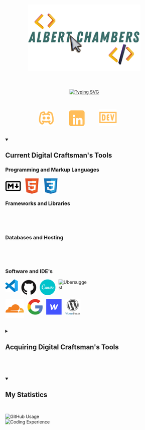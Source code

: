 <h1 align="center">
  <a href="https://github.com/AlbertChambers">
    <img width="360" src="Readme Img Src/AC Name.png" alt="Albert Chambers" /></a>
</h1>
&#8287;

<!--SVG Intro-->
<p align="center">
  <a href="https://git.io/typing-svg"><img src="https://readme-typing-svg.demolab.com?font=Poppins&weight=500&size=35&pause=1500&color=FFBD59&background=28476B00&center=true&vCenter=true&random=false&width=1000&lines=freeCodeCamp+Camper;CodeWars+Warrior;SpeedTyper+Trooper;CodeSpace+Student" alt="Typing SVG" /></a>
</p>
&#8287;

<!-- Social icons section -->
<p align="center">
  <a href="https://discord.gg/235437942397468673"><img alt="Albert Chambers Discord" title="AC Discord" width="50px" src="Readme Img Src/Discord Icon.png"/></a>
  &#8287;&#8287;&#8287;&#8287;&#8287;&#8287;&#8287;&#8287;&#8287;&#8287;
  <a href="https://www.linkedin.com/in/albert-chambers/"><img width="50px" alt="Albert Chambers LinkedIn" title="AC LinkedIn" src="Readme Img Src/LinkedIn Icon.png"/></a>
    &#8287;&#8287;&#8287;&#8287;&#8287;&#8287;&#8287;&#8287;&#8287;&#8287;
  <a href="(https://dev.to/albert_chambers)"><img width="55px" alt="Albert Chambers Dev.to" title="AC Dev.to" src="Readme Img Src/DEV Icon.png"></a>
  &#8287;&#8287;&#8287;&#8287;&#8287;&#8287;&#8287;&#8287;&#8287;&#8287;
</p>
&#8287;

  <Details open>
  <summary><h2>Current Digital Craftsman's Tools</h2></summary>

  <h3>Programming and Markup Languages</h3>
  <p>
    <a href="#"><img align="left" alt="Mark Down" Title="Markdown" width="50px" style="padding-right:10px;" src="https://github.com/devicons/devicon/blob/master/icons/markdown/markdown-original.svg"></a>&#8287;&#8287;
    <a href="#"><img align="left" alt="HyperText Markup Language" Title="HTML5" width="50px" style="padding-right:10px;" src="https://github.com/devicons/devicon/blob/master/icons/html5/html5-original.svg"></a>&#8287;&#8287;
    <a href="#"><img align="left" alt="Cascade Sheet Style Three" Title="CSS3" width="50px" style="padding-right:10px;" src="https://github.com/devicons/devicon/blob/master/icons/css3/css3-original.svg"></a>&#8287;&#8287;
  </p>
  &#8287;

  <h3>Frameworks and Libraries</h3>
  <p>
    <a href="#"><img align="left" alt="" Title="" width="50px" style="padding-right:10px;" src="https://github.com/devicons/devicon/blob/master/"></a>&#8287;&#8287;
  </p>
  &#8287;
  
  <h3>Databases and Hosting</h3>
  <p>
    <a href="#"><img align="left" alt="" Title="" width="50px" style="padding-right:10px;" src=""></a>&#8287;&#8287;
  </p>
  &#8287;
  
  <h3>Software and IDE's</h3>
  <p>
    <a href="#"><img align="left" alt="Virtual Studio Code" Title="VS Code" width="40px" style="padding-right:10px;" src="https://github.com/devicons/devicon/blob/master/icons/vscode/vscode-original.svg"></a>&#8287;&#8287;
    <a href="#"><img align="left" alt="GitHub" Title="GitHub" width="50px" style="padding-right:10px;" src="https://github.com/devicons/devicon/blob/master/icons/github/github-original.svg"></a>&#8287;&#8287;
    <a href="#"><img align="left" alt="Canva" Title="Canva" width="50px" style="padding-right:10px;" src="https://github.com/devicons/devicon/blob/master/icons/canva/canva-original.svg"></a>&#8287;&#8287;
    <a href="#"><img align="left" alt="Ubersuggest" Title="Ubersuggest" width="90px" style="padding-right:10px;" src="https://app.neilpatel.com/static/media/ubersuggest-logo-orange.3154e20654de42b205ba71720d1f44c6.svg"></a>&#8287;&#8287;
  </p>&#8287;<p>
    <a href="#"><img align="left" alt="Cloudflare" Title="Cloudflare" width="60px" style="padding-right:10px;" src="https://github.com/devicons/devicon/blob/master/icons/cloudflare/cloudflare-original.svg"></a>&#8287;&#8287;
    <a href="#"><img align="left" alt="Google" Title="Google" width="50px" style="padding-right:10px;" src="https://github.com/devicons/devicon/blob/master/icons/google/google-original.svg"></a>&#8287;&#8287;
    <a href="#"><img align="left" alt="WebFlow" Title="WebFlow" width="50px" style="padding-right:10px;" src="https://github.com/devicons/devicon/blob/master/icons/webflow/webflow-original.svg"></a>&#8287;&#8287;
    <a href="#"><img align="left" alt="WordPress" Title="WordPress" width="50px" style="padding-right:10px;" src="https://github.com/devicons/devicon/blob/master/icons/wordpress/wordpress-original.svg"></a>&#8287;&#8287;
  </p>
  </Details>
  &#8287;

  &#8287;
  <Details close>
  <summary><h2>Acquiring Digital Craftsman's Tools</h2></summary>
  &#8287;

  <h3>Next Programming and Markup Languages</h3>
  <p>
    <a href="#"><img align="left" alt="SASS" Title="SASS" width="50px" style="padding-right:10px;" src="https://github.com/devicons/devicon/blob/master/icons/sass/sass-original.svg"></a>&#8287;&#8287;
    <a href="#"><img align="left" alt="JavaScript" Title="JavaScript" width="50px" style="padding-right:10px;" src="https://github.com/devicons/devicon/blob/master/icons/javascript/javascript-original.svg"></a>&#8287;&#8287;
    <a href="#"><img align="left" alt="Python" Title="Python" width="50px" style="padding-right:10px;" src="https://github.com/devicons/devicon/blob/master/icons/python/python-original.svg"></a>&#8287;&#8287;
    <a href="#"><img align="left" alt="CSharp" Title="C#" width="50px" style="padding-right:10px;" src="https://github.com/devicons/devicon/blob/master/icons/csharp/csharp-original.svg"></a>&#8287;&#8287;
  </p>&#8287;<p>
    <a href="#"><img align="left" alt="GraphQL" Title="GraphQL" width="50px" style="padding-right:10px;" src="https://github.com/devicons/devicon/blob/master/icons/graphql/graphql-plain.svg"></a>&#8287;&#8287;
    <a href="#"><img align="left" alt="Mathematics Laboratory" Title="MATLAB" width="50px" style="padding-right:10px;" src="https://github.com/devicons/devicon/blob/master/icons/matlab/matlab-original.svg"></a>&#8287;&#8287;
    <a href="#"><img align="left" alt="Rust" Title="Rust" width="50px" style="padding-right:10px;" src="https://github.com/devicons/devicon/blob/master/icons/rust/rust-original.svg"></a>&#8287;&#8287;
    <a href="#"><img align="left" alt="Svelte" Title="Svelte" width="50px" style="padding-right:10px;" src="https://github.com/devicons/devicon/blob/master/icons/svelte/svelte-original.svg"></a>&#8287;&#8287;
  </p>&#8287;<p>
    <a href="#"><img align="left" alt="XML" Title="XML" width="50px" style="padding-right:10px;" src="https://github.com/devicons/devicon/blob/master/icons/xml/xml-original.svg"></a>&#8287;&#8287;
  </p>
  &#8287;
  
  <h3 style="padding-right:10px;"> Next Frameworks and Libraries</h3>
  <p>
    <a href="#"><img align="left" alt="React" Title="React" width="50px" style="padding-right:10px;" src="https://github.com/devicons/devicon/blob/master/icons/react/react-original.svg"></a>&#8287;&#8287;
    <a href="#"><img align="left" alt="Bootstrap" Title="Bootstrap" width="50px" style="padding-right:10px;" src="https://github.com/devicons/devicon/blob/master/icons/bootstrap/bootstrap-original.svg"></a>&#8287;&#8287;
    <a href="#"><img align="left" alt="ReactBootstrap" Title="ReactBootstrap" width="50px" style="padding-right:10px;" src="https://github.com/devicons/devicon/blob/master/icons/reactbootstrap/reactbootstrap-original.svg"></a>&#8287;&#8287;
    <a href="#"><img align="left" alt="Alpinejs" Title="Alpinejs" width="50px" style="padding-right:10px;" src="https://github.com/devicons/devicon/blob/master/icons/alpinejs/alpinejs-original.svg"></a>&#8287;&#8287;
  </p>&#8287;<p>
    <a href="#"><img align="left" alt="D3js" Title="D3js" width="50px" style="padding-right:10px;" src="https://github.com/devicons/devicon/blob/master/icons/d3js/d3js-plain.svg"></a>&#8287;&#8287;
    <a href="#"><img align="left" alt="Expressjs" Title="Expressjs" width="50px" style="padding-right:10px;" src="https://github.com/devicons/devicon/blob/master/icons/express/express-original.svg"></a>&#8287;&#8287;
    <a href="#"><img align="left" alt="Redux" Title="Redux" width="50px" style="padding-right:10px;" src="https://github.com/devicons/devicon/blob/master/icons/redux/redux-original.svg"></a>&#8287;&#8287;
    <a href="#"><img align="left" alt="gRPC" Title="gRPC" width="50px" style="padding-right:10px;" src="https://github.com/devicons/devicon/blob/master/icons/grpc/grpc-original.svg"></a>&#8287;&#8287;
  </p>&#8287;<p>
    <a href="#"><img align="left" alt="tRPC" Title="tRPC" width="50px" style="padding-right:10px;" src="https://github.com/devicons/devicon/blob/master/icons/trpc/trpc-original.svg"></a>&#8287;&#8287;
    <a href="#"><img align="left" alt="jQuery" Title="jQuery" width="50px" style="padding-right:10px;" src="https://github.com/devicons/devicon/blob/master/icons/jquery/jquery-original.svg"></a>&#8287;&#8287;
    <a href="#"><img align="left" alt="JavaScript Object Notation" Title="JSON" width="50px" style="padding-right:10px;" src="https://github.com/devicons/devicon/blob/master/icons/json/json-original.svg"></a>&#8287;&#8287;
    <a href="#"><img align="left" alt="NPMjs" Title="NPMjs" width="50px" style="padding-right:10px;" src="https://github.com/devicons/devicon/blob/master/icons/npm/npm-original-wordmark.svg"></a>&#8287;&#8287;
  </p>&#8287;<p>
    <a href="#"><img align="left" alt="Performant NPM" Title="PNPM" width="50px" style="padding-right:10px;" src="https://github.com/devicons/devicon/blob/master/icons/pnpm/pnpm-original.svg"></a>&#8287;&#8287; 
    <a href="#"><img align="left" alt="MatPlotLib" Title="MatPlotLib" width="50px" style="padding-right:10px;" src="https://github.com/devicons/devicon/blob/master/icons/matplotlib/matplotlib-original.svg"></a>&#8287;&#8287;
    <a href="#"><img align="left" alt="Mongoose" Title="Mongoose" width="50px" style="padding-right:10px;" src="https://github.com/devicons/devicon/blob/master/icons/mongoose/mongoose-original.svg"></a>&#8287;&#8287;
    <a href="#"><img align="left" alt="Nextjs" Title="Nextjs" width="50px" style="padding-right:10px;" src="https://github.com/devicons/devicon/blob/master/icons/nextjs/nextjs-original.svg"></a>&#8287;&#8287;
  </p>&#8287;<p>
    <a href="#"><img align="left" alt="Numpy" Title="Numpy" width="50px" style="padding-right:10px;" src="https://github.com/devicons/devicon/blob/master/icons/numpy/numpy-original.svg"></a>&#8287;&#8287;
    <a href="#"><img align="left" alt="Pandas" Title="Pandas" width="50px" style="padding-right:10px;" src="https://github.com/devicons/devicon/blob/master/icons/pandas/pandas-original.svg"></a>&#8287;&#8287;
    <a href="#"><img align="left" alt="Socketio" Title="Socketio" width="50px" style="padding-right:10px;" src="https://github.com/devicons/devicon/blob/master/icons/socketio/socketio-original.svg"></a>&#8287;&#8287;
    <a href="#"><img align="left" alt="TensorFlow" Title="TensorFlow" width="50px" style="padding-right:10px;" src="https://github.com/devicons/devicon/blob/master/icons/tensorflow/tensorflow-original.svg"></a>&#8287;&#8287; 
  </p>&#8287;<p>
    <a href="#"><img align="left" alt="Vuejs" Title="Vuejs" width="50px" style="padding-right:10px;" src="https://github.com/devicons/devicon/blob/master/icons/vuejs/vuejs-original.svg"></a>&#8287;&#8287;
  </p>
  &#8287;
  
  <h3>Next Databases and Hosting</h3>
  <p>
    <a href="#"><img align="left" alt="Bash" Title="Bash" width="50px" style="padding-right:10px;" src="https://github.com/devicons/devicon/blob/master/icons/bash/bash-plain.svg"></a>&#8287;&#8287;
    <a href="#"><img align="left" alt="MongoDB" Title="MongoDB" width="50px" style="padding-right:10px;" src="https://github.com/devicons/devicon/blob/master/icons/mongodb/mongodb-original.svg"></a>&#8287;&#8287;
    <a href="#"><img align="left" alt="Netlify" Title="Netlify" width="50px" style="padding-right:10px;" src="https://github.com/devicons/devicon/blob/master/icons/netlify/netlify-original.svg"></a>&#8287;&#8287;
    <a href="#"><img align="left" alt="Nodejs" Title="Nodejs" width="50px" style="padding-right:10px;" src="https://github.com/devicons/devicon/blob/master/icons/nodejs/nodejs-original.svg"></a>&#8287;&#8287;
  </p>&#8287;<p>
    <a href="#"><img align="left" alt="PostgreSQL" Title="PostgreSQL" width="50px" style="padding-right:10px;" src="https://github.com/devicons/devicon/blob/master/icons/postgresql/postgresql-original.svg"></a>&#8287;&#8287;
    <a href="#"><img align="left" alt="Supabase" Title="Supabase" width="50px" style="padding-right:10px;" src="https://github.com/devicons/devicon/blob/master/icons/supabase/supabase-original.svg"></a>&#8287;&#8287;
  </p>
  &#8287;
  
  <h3>Next Software and IDE's</h3>
  <p>
    <a href="#"><img align="left" alt="Figma" Title="Figma" width="50px" style="padding-right:10px;" src="https://github.com/devicons/devicon/blob/master/icons/figma/figma-original.svg"></a>&#8287;&#8287;
    <a href="#"><img align="left" alt="Git" Title="Git" width="50px" style="padding-right:10px;" src="https://github.com/devicons/devicon/blob/master/icons/git/git-original.svg"></a>&#8287;&#8287;
    <a href="#"><img align="left" alt="Jupyter" Title="Jupyter" width="50px" style="padding-right:10px;" src="https://github.com/devicons/devicon/blob/master/icons/jupyter/jupyter-original.svg"></a>&#8287;&#8287;
    <a href="#"><img align="left" alt="Vitejs" Title="Vitejs" width="50px" style="padding-right:10px;" src="https://github.com/devicons/devicon/blob/master/icons/vitejs/vitejs-original.svg"></a>&#8287;&#8287;
  </p>
  </details>
  &#8287;

  &#8287;
  <Details open>
  <summary><h2>My Statistics</h2></summary>
    
  &#8287;
  <p>
    <a href="#"><img align="left" alt="GitHub Usage" width="480px" style="padding-right:10px;" src="https://github-readme-stats.vercel.app/api?username=AlbertChambers&show_icons=true&theme=gruvbox"></a>&#8287;&#8287;
    <a href="#"><img align="left" alt="Coding Experience" width="360px" style="padding-right:10px;" src="https://github-readme-stats.vercel.app/api/top-langs/?username=ALbertChambers&layout=donut"></a>&#8287;&#8287;
    
  </p>
  </details>
  &#8287;
  
